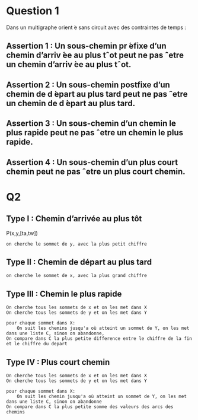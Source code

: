 
# Question 1
Dans un multigraphe orient ́e sans circuit avec des contraintes de temps :
## Assertion 1 : Un sous-chemin pr ́efixe d’un chemin d’arriv ́ee au plus tˆot peut ne pas ˆetre un chemin d’arriv ́ee au plus tˆot.

## Assertion 2 : Un sous-chemin postfixe d’un chemin de d ́epart au plus tard peut ne pas ˆetre un chemin de d ́epart au plus tard.
## Assertion 3 : Un sous-chemin d’un chemin le plus rapide peut ne pas ˆetre un chemin le plus rapide.
## Assertion 4 : Un sous-chemin d’un plus court chemin peut ne pas ˆetre un plus court chemin.

# Q2
## Type I : Chemin d’arrivée au plus tôt
P(x,y,[ta,tw])
```
on cherche le sommet de y, avec la plus petit chiffre
```
## Type II : Chemin de départ au plus tard
```
on cherche le sommet de x, avec la plus grand chiffre
```
## Type III : Chemin le plus rapide
```
On cherche tous les sommets de x et on les met dans X
On cherche tous les sommets de y et on les met dans Y

pour chaque sommet dans X:
    On suit les chemins jusqu'a où atteint un sommet de Y, on les met dans une liste C, sinon on abandonne, 
On compare dans C la plus petite difference entre le chiffre de la fin et le chiffre du depart 
```

## Type IV : Plus court chemin
```
On cherche tous les sommets de x et on les met dans X
On cherche tous les sommets de y et on les met dans Y

pour chaque sommet dans X:
    On suit les chemin jusqu'a où atteint un sommet de Y, on les met dans une liste C, sinon on abandonne
On compare dans C la plus petite somme des valeurs des arcs des chemins
```